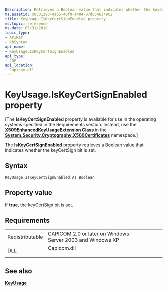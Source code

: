 ```yaml
---
Description: Retrieves a Boolean value that indicates whether the keyCertSign bit is set.
ms.assetid: c0331293-4a65-40f0-a404-87d8546349c2
title: KeyUsage.IsKeyCertSignEnabled property
ms.topic: reference
ms.date: 05/31/2018
topic_type:
- APIRef
- kbSyntax
api_name:
- KeyUsage.IsKeyCertSignEnabled
api_type:
- COM
api_location:
- Capicom.dll
---
```


# KeyUsage.IsKeyCertSignEnabled property

\[The **IsKeyCertSignEnabled** property is available for use in the operating systems specified in the Requirements section. Instead, use the [**X509EnhancedKeyUsageExtension Class**](/dotnet/api/system.security.cryptography.x509certificates.x509enhancedkeyusageextension?view=netcore-3.1) in the [**System.Security.Cryptography.X509Certificates**](/dotnet/api/system.security.cryptography.x509certificates.publickey.-ctor?view=netcore-3.1) namespace.\]

The **IsKeyCertSignEnabled** property retrieves a Boolean value that indicates whether the keyCertSign bit is set.

## Syntax


```VB
KeyUsage.IsKeyCertSignEnabled As Boolean
```



## Property value

If **true**, the keyCertSign bit is set.

## Requirements



|                            |                                                                                        |
|----------------------------|----------------------------------------------------------------------------------------|
| Redistributable<br/> | CAPICOM 2.0 or later on Windows Server 2003 and Windows XP<br/>                  |
| DLL<br/>             | <dl> <dt>Capicom.dll</dt> </dl> |



## See also

<dl> <dt>

[**KeyUsage**](keyusage.md)
</dt> </dl>

 

 